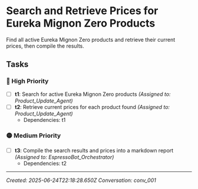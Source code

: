 # Search and Retrieve Prices for Eureka Mignon Zero Products

Find all active Eureka Mignon Zero products and retrieve their current prices, then compile the results.

## Tasks

### 🔴 High Priority

- [ ] **t1**: Search for active Eureka Mignon Zero products _(Assigned to: Product_Update_Agent)_
- [ ] **t2**: Retrieve current prices for each product found _(Assigned to: Product_Update_Agent)_
  - Dependencies: t1

### 🟡 Medium Priority

- [ ] **t3**: Compile the search results and prices into a markdown report _(Assigned to: EspressoBot_Orchestrator)_
  - Dependencies: t2


---
_Created: 2025-06-24T22:18:28.650Z_
_Conversation: conv_001_
